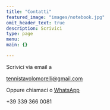 ```yaml
---
title: "Contatti"
featured_image: "images/notebook.jpg"
omit_header_text: true
description: Scrivici
type: page
menu: 
main: {}

---
```



Scrivici via email a 

<a href='mailto:tennistavolomorelli@gmail.com'>tennistavolomorelli@gmail.com</a>

Oppure chiamaci o <a href="https://wa.me/393393660081">
  WhatsApp
</a>

+39 339 366 0081




 